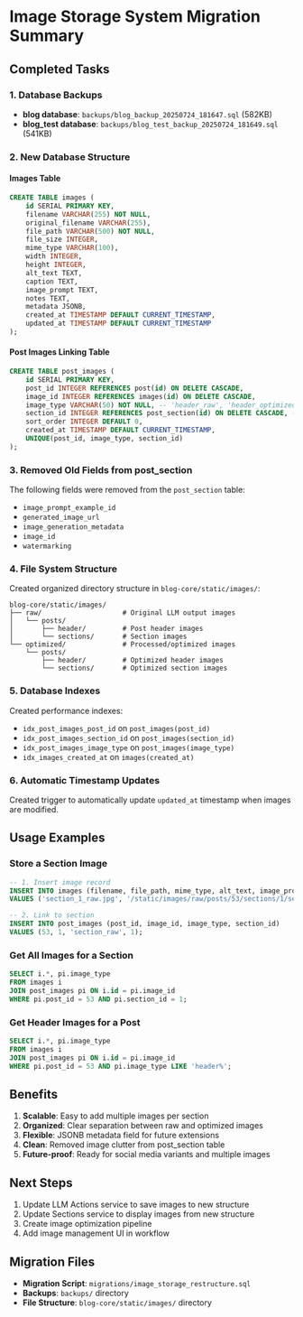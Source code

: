 # Image Storage System Migration Summary

## Completed Tasks

### 1. Database Backups
- **blog database**: `backups/blog_backup_20250724_181647.sql` (582KB)
- **blog_test database**: `backups/blog_test_backup_20250724_181649.sql` (541KB)

### 2. New Database Structure

#### Images Table
```sql
CREATE TABLE images (
    id SERIAL PRIMARY KEY,
    filename VARCHAR(255) NOT NULL,
    original_filename VARCHAR(255),
    file_path VARCHAR(500) NOT NULL,
    file_size INTEGER,
    mime_type VARCHAR(100),
    width INTEGER,
    height INTEGER,
    alt_text TEXT,
    caption TEXT,
    image_prompt TEXT,
    notes TEXT,
    metadata JSONB,
    created_at TIMESTAMP DEFAULT CURRENT_TIMESTAMP,
    updated_at TIMESTAMP DEFAULT CURRENT_TIMESTAMP
);
```

#### Post Images Linking Table
```sql
CREATE TABLE post_images (
    id SERIAL PRIMARY KEY,
    post_id INTEGER REFERENCES post(id) ON DELETE CASCADE,
    image_id INTEGER REFERENCES images(id) ON DELETE CASCADE,
    image_type VARCHAR(50) NOT NULL, -- 'header_raw', 'header_optimized', 'section_raw', 'section_optimized'
    section_id INTEGER REFERENCES post_section(id) ON DELETE CASCADE, -- NULL for header images
    sort_order INTEGER DEFAULT 0,
    created_at TIMESTAMP DEFAULT CURRENT_TIMESTAMP,
    UNIQUE(post_id, image_type, section_id)
);
```

### 3. Removed Old Fields from post_section
The following fields were removed from the `post_section` table:
- `image_prompt_example_id`
- `generated_image_url`
- `image_generation_metadata`
- `image_id`
- `watermarking`

### 4. File System Structure
Created organized directory structure in `blog-core/static/images/`:

```
blog-core/static/images/
├── raw/                    # Original LLM output images
│   └── posts/
│       ├── header/         # Post header images
│       └── sections/       # Section images
└── optimized/              # Processed/optimized images
    └── posts/
        ├── header/         # Optimized header images
        └── sections/       # Optimized section images
```

### 5. Database Indexes
Created performance indexes:
- `idx_post_images_post_id` on `post_images(post_id)`
- `idx_post_images_section_id` on `post_images(section_id)`
- `idx_post_images_image_type` on `post_images(image_type)`
- `idx_images_created_at` on `images(created_at)`

### 6. Automatic Timestamp Updates
Created trigger to automatically update `updated_at` timestamp when images are modified.

## Usage Examples

### Store a Section Image
```sql
-- 1. Insert image record
INSERT INTO images (filename, file_path, mime_type, alt_text, image_prompt) 
VALUES ('section_1_raw.jpg', '/static/images/raw/posts/53/sections/1/section_1_raw.jpg', 'image/jpeg', 'Section 1 image', 'Generate an image about...');

-- 2. Link to section
INSERT INTO post_images (post_id, image_id, image_type, section_id) 
VALUES (53, 1, 'section_raw', 1);
```

### Get All Images for a Section
```sql
SELECT i.*, pi.image_type 
FROM images i 
JOIN post_images pi ON i.id = pi.image_id 
WHERE pi.post_id = 53 AND pi.section_id = 1;
```

### Get Header Images for a Post
```sql
SELECT i.*, pi.image_type 
FROM images i 
JOIN post_images pi ON i.id = pi.image_id 
WHERE pi.post_id = 53 AND pi.image_type LIKE 'header%';
```

## Benefits

1. **Scalable**: Easy to add multiple images per section
2. **Organized**: Clear separation between raw and optimized images
3. **Flexible**: JSONB metadata field for future extensions
4. **Clean**: Removed image clutter from post_section table
5. **Future-proof**: Ready for social media variants and multiple images

## Next Steps

1. Update LLM Actions service to save images to new structure
2. Update Sections service to display images from new structure
3. Create image optimization pipeline
4. Add image management UI in workflow

## Migration Files

- **Migration Script**: `migrations/image_storage_restructure.sql`
- **Backups**: `backups/` directory
- **File Structure**: `blog-core/static/images/` directory 